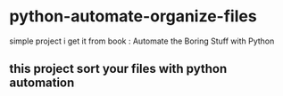 # python-automate-organize-files
simple project i get it from book : Automate the Boring Stuff with Python

## this project sort your files with python automation
